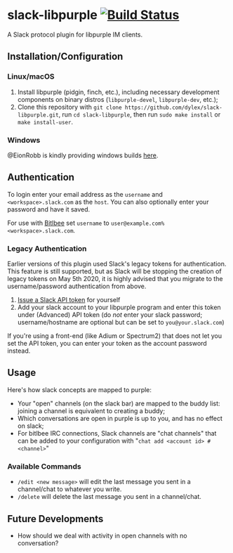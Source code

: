 # slack-libpurple [![Build Status](https://travis-ci.org/dylex/slack-libpurple.svg?branch=master)](https://travis-ci.org/dylex/slack-libpurple)

A Slack protocol plugin for libpurple IM clients.

## Installation/Configuration

### Linux/macOS

1. Install libpurple (pidgin, finch, etc.), including necessary development components on binary distros (`libpurple-devel`, `libpurple-dev`, etc.);
1. Clone this repository with `git clone https://github.com/dylex/slack-libpurple.git`, run `cd slack-libpurple`, then run `sudo make install` or `make install-user`.

### Windows

@EionRobb is kindly providing windows builds [here](https://eion.robbmob.com/libslack.dll).

## Authentication

To login enter your email address as the `username` and
`<workspace>.slack.com` as the `host`.  You can also optionally enter your
password and have it saved.

For use with [Bitlbee](https://bitlbee.org) set `username` to `user@example.com%<workspace>.slack.com`.

### Legacy Authentication

Earlier versions of this plugin used Slack's legacy tokens for authentication.
This feature is still supported, but as Slack will be stopping the creation
of legacy tokens on May 5th 2020, it is highly advised that you migrate to the
username/password authentication from above.

1. [Issue a Slack API token](https://api.slack.com/custom-integrations/legacy-tokens) for yourself
1. Add your slack account to your libpurple program and enter this token under (Advanced) API token (do *not* enter your slack password; username/hostname are optional but can be set to `you@your.slack.com`)

If you're using a front-end (like Adium or Spectrum2) that does not let you set the API token, you can enter your token as the account password instead.

## Usage
Here's how slack concepts are mapped to purple:

   * Your "open" channels (on the slack bar) are mapped to the buddy list: joining a channel is equivalent to creating a buddy;
   * Which conversations are open in purple is up to you, and has no effect on slack;
   * For bitlbee IRC connections, Slack channels are "chat channels" that can be added to your configuration with "`chat add <account id> #<channel>`"

### Available Commands
- `/edit <new message>` will edit the last message you sent in a channel/chat to whatever you write. 
- `/delete` will delete the last message you sent in a channel/chat.

## Future Developments
- How should we deal with activity in open channels with no conversation?




